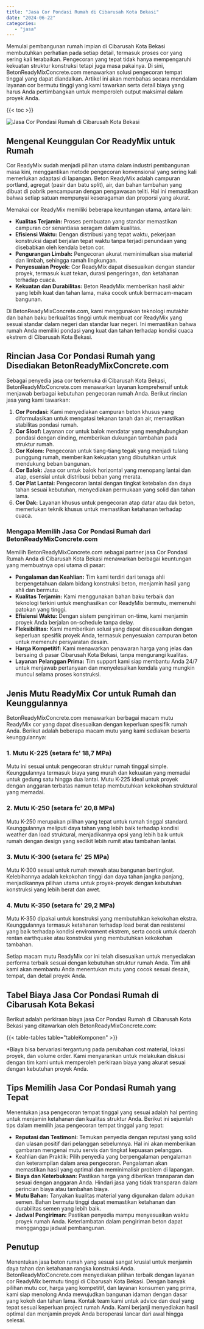 ```yaml
---
title: "Jasa Cor Pondasi Rumah di Cibarusah Kota Bekasi"
date: "2024-06-22"
categories: 
   - "jasa"
---
```


Memulai pembangunan rumah impian di Cibarusah Kota Bekasi membutuhkan perhatian pada setiap detail, termasuk proses cor yang sering kali terabaikan. Pengecoran yang tepat tidak hanya mempengaruhi kekuatan struktur konstruksi tetapi juga masa pakainya. Di sini, BetonReadyMixConcrete.com menawarkan solusi pengecoran tempat tinggal yang dapat diandalkan. Artikel ini akan membahas secara mendalam layanan cor bermutu tinggi yang kami tawarkan serta detail biaya yang harus Anda pertimbangkan untuk memperoleh output maksimal dalam proyek Anda.

{{< toc >}}

![Jasa Cor Pondasi Rumah di Cibarusah Kota Bekasi](https://betoncor8.github.io/cor/harga-beton-readymix-concrete%20(23).png)

## Mengenal Keunggulan Cor ReadyMix untuk Rumah

Cor ReadyMix sudah menjadi pilihan utama dalam industri pembangunan masa kini, menggantikan metode pengecoran konvensional yang sering kali memerlukan adaptasi di lapangan. Beton ReadyMix adalah campuran portland, agregat (pasir dan batu split), air, dan bahan tambahan yang dibuat di pabrik pencampuran dengan pengawasan teliti. Hal ini memastikan bahwa setiap satuan mempunyai keseragaman dan proporsi yang akurat.

Memakai cor ReadyMix memiliki beberapa keuntungan utama, antara lain:

- **Kualitas Terjamin:** Proses pembuatan yang standar memastikan campuran cor senantiasa seragam dalam kualitas.
- **Efisiensi Waktu:** Dengan distribusi yang tepat waktu, pekerjaan konstruksi dapat berjalan tepat waktu tanpa terjadi penundaan yang disebabkan oleh kendala beton cor.
- **Pengurangan Limbah:** Pengecoran akurat meminimalkan sisa material dan limbah, sehingga ramah lingkungan.
- **Penyesuaian Proyek:** Cor ReadyMix dapat disesuaikan dengan standar proyek, termasuk kuat tekan, durasi pengeringan, dan ketahanan terhadap cuaca.
- **Kekuatan dan Durabilitas:** Beton ReadyMix memberikan hasil akhir yang lebih kuat dan tahan lama, maka cocok untuk bermacam-macam bangunan.

Di BetonReadyMixConcrete.com, kami menggunakan teknologi mutakhir dan bahan baku berkualitas tinggi untuk membuat cor ReadyMix yang sesuai standar dalam negeri dan standar luar negeri. Ini memastikan bahwa rumah Anda memiliki pondasi yang kuat dan tahan terhadap kondisi cuaca ekstrem di Cibarusah Kota Bekasi.

## Rincian Jasa Cor Pondasi Rumah yang Disediakan BetonReadyMixConcrete.com

Sebagai penyedia jasa cor terkemuka di Cibarusah Kota Bekasi, BetonReadyMixConcrete.com menawarkan layanan komprehensif untuk menjawab berbagai kebutuhan pengecoran rumah Anda. Berikut rincian jasa yang kami tawarkan:

1. **Cor Pondasi:** Kami menyediakan campuran beton khusus yang diformulasikan untuk mengatasi tekanan tanah dan air, memastikan stabilitas pondasi rumah.
2. **Cor Sloof:** Layanan cor untuk balok mendatar yang menghubungkan pondasi dengan dinding, memberikan dukungan tambahan pada struktur rumah.
3. **Cor Kolom:** Pengecoran untuk tiang-tiang tegak yang menjadi tulang punggung rumah, memberikan kekuatan yang dibutuhkan untuk mendukung beban bangunan.
4. **Cor Balok:** Jasa cor untuk balok horizontal yang menopang lantai dan atap, esensial untuk distribusi beban yang merata.
5. **Cor Plat Lantai:** Pengecoran lantai dengan tingkat ketebalan dan daya tahan sesuai kebutuhan, menyediakan permukaan yang solid dan tahan lama.
6. **Cor Dak:** Layanan khusus untuk pengecoran atap datar atau dak beton, memerlukan teknik khusus untuk memastikan ketahanan terhadap cuaca.

### Mengapa Memilih Jasa Cor Pondasi Rumah dari BetonReadyMixConcrete.com

Memilih BetonReadyMixConcrete.com sebagai partner jasa Cor Pondasi Rumah Anda di Cibarusah Kota Bekasi menawarkan berbagai keuntungan yang membuatnya opsi utama di pasar:

- **Pengalaman dan Keahlian:** Tim kami terdiri dari tenaga ahli berpengetahuan dalam bidang konstruksi beton, menjamin hasil yang ahli dan bermutu.
- **Kualitas Terjamin:** Kami menggunakan bahan baku terbaik dan teknologi terkini untuk menghasilkan cor ReadyMix bermutu, memenuhi patokan yang tinggi.
- **Efisiensi Waktu:** Dengan sistem pengiriman on-time, kami menjamin proyek Anda berjalan on-schedule tanpa delay.
- **Fleksibilitas:** Kami memberikan solusi yang dapat disesuaikan dengan keperluan spesifik proyek Anda, termasuk penyesuaian campuran beton untuk memenuhi persyaratan desain.
- **Harga Kompetitif:** Kami menawarkan penawaran harga yang jelas dan bersaing di pasar Cibarusah Kota Bekasi, tanpa mengurangi kualitas.
- **Layanan Pelanggan Prima:** Tim support kami siap membantu Anda 24/7 untuk menjawab pertanyaan dan menyelesaikan kendala yang mungkin muncul selama proses konstruksi.

## Jenis Mutu ReadyMix Cor untuk Rumah dan Keunggulannya

BetonReadyMixConcrete.com menawarkan berbagai macam mutu ReadyMix cor yang dapat disesuaikan dengan keperluan spesifik rumah Anda. Berikut adalah beberapa macam mutu yang kami sediakan beserta keunggulannya:

### 1\. Mutu K-225 (setara fc' 18,7 MPa)

Mutu ini sesuai untuk pengecoran struktur rumah tinggal simple. Keunggulannya termasuk biaya yang murah dan kekuatan yang memadai untuk gedung satu hingga dua lantai. Mutu K-225 ideal untuk proyek dengan anggaran terbatas namun tetap membutuhkan kekokohan struktural yang memadai.

### 2\. Mutu K-250 (setara fc' 20,8 MPa)

Mutu K-250 merupakan pilihan yang tepat untuk rumah tinggal standard. Keunggulannya meliputi daya tahan yang lebih baik terhadap kondisi weather dan load struktural, menjadikannya opsi yang lebih baik untuk rumah dengan design yang sedikit lebih rumit atau tambahan lantai.

### 3\. Mutu K-300 (setara fc' 25 MPa)

Mutu K-300 sesuai untuk rumah mewah atau bangunan bertingkat. Kelebihannya adalah kekokohan tinggi dan daya tahan jangka panjang, menjadikannya pilihan utama untuk proyek-proyek dengan kebutuhan konstruksi yang lebih berat dan awet.

### 4\. Mutu K-350 (setara fc' 29,2 MPa)

Mutu K-350 dipakai untuk konstruksi yang membutuhkan kekokohan ekstra. Keunggulannya termasuk ketahanan terhadap load berat dan resistensi yang baik terhadap kondisi environment ekstrem, serta cocok untuk daerah rentan earthquake atau konstruksi yang membutuhkan kekokohan tambahan.

Setiap macam mutu ReadyMix cor ini telah disesuaikan untuk menyediakan performa terbaik sesuai dengan kebutuhan struktur rumah Anda. Tim ahli kami akan membantu Anda menentukan mutu yang cocok sesuai desain, tempat, dan detail proyek Anda.

## Tabel Biaya Jasa Cor Pondasi Rumah di Cibarusah Kota Bekasi

Berikut adalah perkiraan biaya jasa Cor Pondasi Rumah di Cibarusah Kota Bekasi yang ditawarkan oleh BetonReadyMixConcrete.com:

{{< table-tables table="tableKomponen" >}}

\*Biaya bisa bervariasi tergantung pada perubahan cost material, lokasi proyek, dan volume order. Kami menyarankan untuk melakukan diskusi dengan tim kami untuk memperoleh perkiraan biaya yang akurat sesuai dengan kebutuhan proyek Anda.

## Tips Memilih Jasa Cor Pondasi Rumah yang Tepat

Menentukan jasa pengecoran tempat tinggal yang sesuai adalah hal penting untuk menjamin ketahanan dan kualitas struktur Anda. Berikut ini sejumlah tips dalam memilih jasa pengecoran tempat tinggal yang tepat:

- **Reputasi dan Testimoni:** Temukan penyedia dengan reputasi yang solid dan ulasan positif dari pelanggan sebelumnya. Hal ini akan memberikan gambaran mengenai mutu servis dan tingkat kepuasan pelanggan.
- Keahlian dan Praktik: Pilih penyedia yang berpengalaman pengalaman dan keterampilan dalam area pengecoran. Pengalaman akan memastikan hasil yang optimal dan meminimalisir problem di lapangan.
- **Biaya dan Keterbukaan:** Pastikan harga yang diberikan transparan dan sesuai dengan anggaran Anda. Hindari jasa yang tidak transparan dalam perincian biaya atau tambahan biaya.
- **Mutu Bahan:** Tanyakan kualitas material yang digunakan dalam adukan semen. Bahan bermutu tinggi dapat memastikan ketahanan dan durabilitas semen yang lebih baik.
- **Jadwal Pengiriman:** Pastikan penyedia mampu menyesuaikan waktu proyek rumah Anda. Keterlambatan dalam pengiriman beton dapat mengganggu jadwal pembangunan.

## Penutup

Menentukan jasa beton rumah yang sesuai sangat krusial untuk menjamin daya tahan dan ketahanan rangka konstruksi Anda. BetonReadyMixConcrete.com menyediakan pilihan terbaik dengan layanan cor ReadyMix bermutu tinggi di Cibarusah Kota Bekasi. Dengan banyak pilihan mutu cor, harga yang kompetitif, dan layanan konsumen yang prima, kami siap menolong Anda mewujudkan bangunan idaman dengan dasar yang kokoh dan tahan lama. Kontak team kami untuk advice dan deal yang tepat sesuai keperluan project rumah Anda. Kami berjanji menyediakan hasil optimal dan menjamin proyek Anda beroperasi lancar dari awal hingga selesai.
